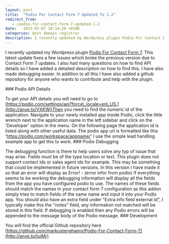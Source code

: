 ```yaml
---
layout: post
title:  "Podio For Contact Form 7 Updated To 1.2"
redirect_from:
   - /podio-for-contact-form-7-updated-1-2
date:   2015-01-07 18:14:20 +0100
categories: best domain registrar
description: I recently updated my Wordpress plugin Podio For Contact Form 7. T...
---
```


I recently updated my Wordpress plugin [Podio For Contact Form 7](http://anve.to/9qwgJ "Podio For Contact Form 7"). This latest update fixes a few issues which broke the previous version due to Contact Form 7 updates. I also had many questions on how to find API details so I have added a detailed description on how to find this. I have also made debugging easier. In addition to all this I have also added a github repository for anyone who wants to contribute and help with the plugin.

<div class="block-content">### Podio API Details

 To get your API details you will need to go to [https://podio.com/settings/api?force\_locale=en\_US.](http://anve.to/VXKWj)Then you need to find the numeric id of the application. Navigate to your newly installed app inside Podio, click the little wrench next to the application name in the left sidebar and click on the 'Developer' option in the menu. On the following page the application id is listed along with other useful data. The podio app url is formatted like this 'https://podio.com/workspace/appname/' I use the simple lead handling example app to get this to work. ### Podio Debugging

 The debugging function is there to help users solve any typ of issue that may arise. Fields must be of the type location or text. This plugin does not support contact ids or sales agent ids for example. This may be something that could be implemented in future versions. In this version I have made it so that an error will display as Error! - (error infor from podio) If everything seems to be working the debugging information will display all the fields from the app you have configured podio to use. The names of these fields should match the names in your contact form 7 configuration as this addon simply tries to match fields of the same name and input it into your Podio app. You should also have an extra field under "Extra info field external id", I typically make this the "notes" field, any information not matched will be stored in this field. If debugging is enabled then any Podio errors will be appended to the message body of the Podio message. ### Development

 You will find the official Github repository here [https://github.com/markustenghamn/Podio-For-Contact-Form-7](http://anve.to/tuiMr)</div>